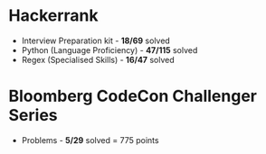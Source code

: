# Hackerrank

* Interview Preparation kit - **18/69** solved
* Python (Language Proficiency) - **47/115** solved
* Regex (Specialised Skills) - **16/47** solved

# Bloomberg CodeCon Challenger Series

* Problems - **5/29** solved = 775 points
